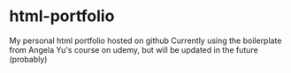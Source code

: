 # html-portfolio
My personal html portfolio hosted on github
Currently using the boilerplate from Angela Yu's course on udemy, but will be updated in the future (probably)
